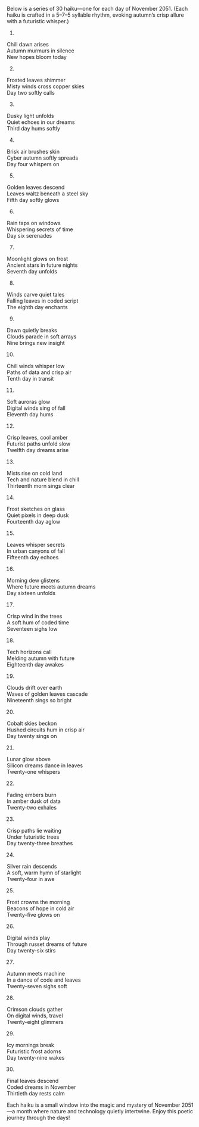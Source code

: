 Below is a series of 30 haiku—one for each day of November 2051. (Each haiku is crafted in a 5–7–5 syllable rhythm, evoking autumn’s crisp allure with a futuristic whisper.)

1. 
Chill dawn arises  
Autumn murmurs in silence  
New hopes bloom today

2. 
Frosted leaves shimmer  
Misty winds cross copper skies  
Day two softly calls

3. 
Dusky light unfolds  
Quiet echoes in our dreams  
Third day hums softly

4. 
Brisk air brushes skin  
Cyber autumn softly spreads  
Day four whispers on

5. 
Golden leaves descend  
Leaves waltz beneath a steel sky  
Fifth day softly glows

6. 
Rain taps on windows  
Whispering secrets of time  
Day six serenades

7. 
Moonlight glows on frost  
Ancient stars in future nights  
Seventh day unfolds

8. 
Winds carve quiet tales  
Falling leaves in coded script  
The eighth day enchants

9. 
Dawn quietly breaks  
Clouds parade in soft arrays  
Nine brings new insight

10. 
Chill winds whisper low  
Paths of data and crisp air  
Tenth day in transit

11. 
Soft auroras glow  
Digital winds sing of fall  
Eleventh day hums

12. 
Crisp leaves, cool amber  
Futurist paths unfold slow  
Twelfth day dreams arise

13. 
Mists rise on cold land  
Tech and nature blend in chill  
Thirteenth morn sings clear

14. 
Frost sketches on glass  
Quiet pixels in deep dusk  
Fourteenth day aglow

15. 
Leaves whisper secrets  
In urban canyons of fall  
Fifteenth day echoes

16. 
Morning dew glistens  
Where future meets autumn dreams  
Day sixteen unfolds

17. 
Crisp wind in the trees  
A soft hum of coded time  
Seventeen sighs low

18. 
Tech horizons call  
Melding autumn with future  
Eighteenth day awakes

19. 
Clouds drift over earth  
Waves of golden leaves cascade  
Nineteenth sings so bright

20. 
Cobalt skies beckon  
Hushed circuits hum in crisp air  
Day twenty sings on

21. 
Lunar glow above  
Silicon dreams dance in leaves  
Twenty-one whispers

22. 
Fading embers burn  
In amber dusk of data  
Twenty-two exhales

23. 
Crisp paths lie waiting  
Under futuristic trees  
Day twenty-three breathes

24. 
Silver rain descends  
A soft, warm hymn of starlight  
Twenty-four in awe

25. 
Frost crowns the morning  
Beacons of hope in cold air  
Twenty-five glows on

26. 
Digital winds play  
Through russet dreams of future  
Day twenty-six stirs

27. 
Autumn meets machine  
In a dance of code and leaves  
Twenty-seven sighs soft

28. 
Crimson clouds gather  
On digital winds, travel  
Twenty-eight glimmers

29. 
Icy mornings break  
Futuristic frost adorns  
Day twenty-nine wakes

30. 
Final leaves descend  
Coded dreams in November  
Thirtieth day rests calm

Each haiku is a small window into the magic and mystery of November 2051—a month where nature and technology quietly intertwine. Enjoy this poetic journey through the days!
